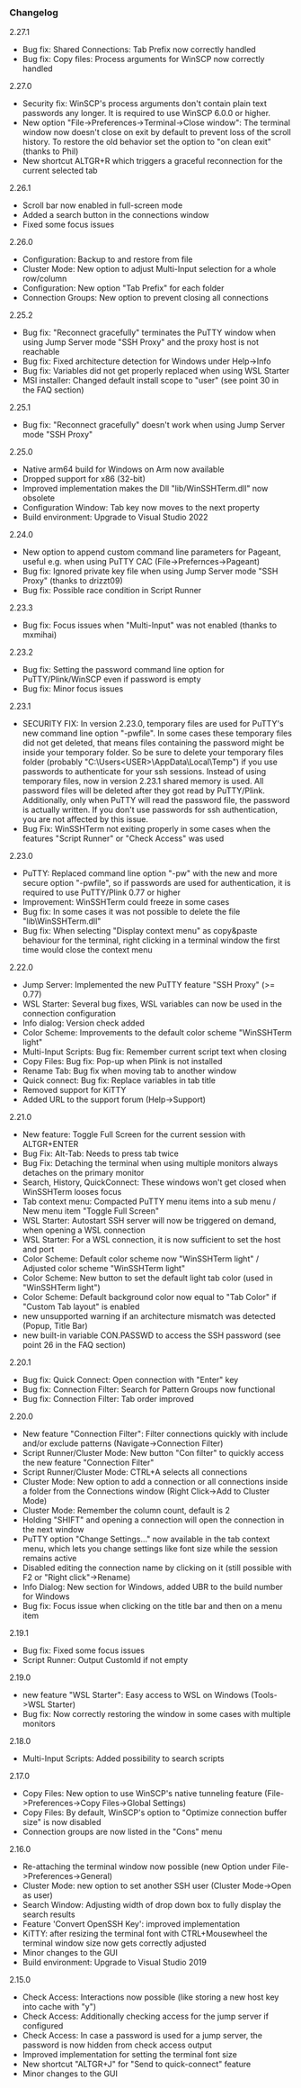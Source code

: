 ### Changelog
2.27.1
* Bug fix: Shared Connections: Tab Prefix now correctly handled
* Bug fix: Copy files: Process arguments for WinSCP now correctly handled

2.27.0
* Security fix: WinSCP's process arguments don't contain plain text passwords any longer. It is required to use WinSCP 6.0.0 or higher.
* New option "File->Preferences->Terminal->Close window": The terminal window now doesn't close on exit by default to prevent loss of the scroll history. To restore the old behavior set the option to "on clean exit" (thanks to Phil)
* New shortcut ALTGR+R which triggers a graceful reconnection for the current selected tab

2.26.1
* Scroll bar now enabled in full-screen mode
* Added a search button in the connections window
* Fixed some focus issues

2.26.0
* Configuration: Backup to and restore from file
* Cluster Mode: New option to adjust Multi-Input selection for a whole row/column
* Configuration: New option "Tab Prefix" for each folder
* Connection Groups: New option to prevent closing all connections

2.25.2
* Bug fix: "Reconnect gracefully" terminates the PuTTY window when using Jump Server mode "SSH Proxy" and the proxy host is not reachable
* Bug fix: Fixed architecture detection for Windows under Help->Info
* Bug fix: Variables did not get properly replaced when using WSL Starter
* MSI installer: Changed default install scope to "user" (see point 30 in the FAQ section)

2.25.1
* Bug fix: "Reconnect gracefully" doesn't work when using Jump Server mode "SSH Proxy"

2.25.0
* Native arm64 build for Windows on Arm now available
* Dropped support for x86 (32-bit)
* Improved implementation makes the Dll "lib/WinSSHTerm.dll" now obsolete
* Configuration Window: Tab key now moves to the next property
* Build environment: Upgrade to Visual Studio 2022

2.24.0
* New option to append custom command line parameters for Pageant, useful e.g. when using PuTTY CAC (File->Prefernces->Pageant)
* Bug fix: Ignored private key file when using Jump Server mode "SSH Proxy" (thanks to drizzt09)
* Bug fix: Possible race condition in Script Runner

2.23.3
* Bug fix: Focus issues when "Multi-Input" was not enabled (thanks to mxmihai)

2.23.2
* Bug fix: Setting the password command line option for PuTTY/Plink/WinSCP even if password is empty
* Bug fix: Minor focus issues

2.23.1
* SECURITY FIX: In version 2.23.0, temporary files are used for PuTTY's new command line option "-pwfile". In some cases these temporary files did not get deleted, that means files containing the password might be inside your temporary folder. So be sure to delete your temporary files folder (probably "C:\Users\<USER>\AppData\Local\Temp\") if you use passwords to authenticate for your ssh sessions. Instead of using temporary files, now in version 2.23.1 shared memory is used. All password files will be deleted after they got read by PuTTY/Plink. Additionally, only when PuTTY will read the password file, the password is actually written. If you don't use passwords for ssh authentication, you are not affected by this issue.
* Bug Fix: WinSSHTerm not exiting properly in some cases when the features "Script Runner" or "Check Access" was used

2.23.0
* PuTTY: Replaced command line option "-pw" with the new and more secure option "-pwfile", so if passwords are used for authentication, it is required to use PuTTY/Plink 0.77 or higher
* Improvement: WinSSHTerm could freeze in some cases
* Bug fix: In some cases it was not possible to delete the file "lib\WinSSHTerm.dll"
* Bug fix: When selecting "Display context menu" as copy&paste behaviour for the terminal, right clicking in a terminal window the first time would close the context menu 

2.22.0
* Jump Server: Implemented the new PuTTY feature "SSH Proxy" (>= 0.77)
* WSL Starter: Several bug fixes, WSL variables can now be used in the connection configuration
* Info dialog: Version check added
* Color Scheme: Improvements to the default color scheme "WinSSHTerm light"
* Multi-Input Scripts: Bug fix: Remember current script text when closing
* Copy Files: Bug fix: Pop-up when Plink is not installed
* Rename Tab: Bug fix when moving tab to another window
* Quick connect: Bug fix: Replace variables in tab title
* Removed support for KiTTY
* Added URL to the support forum (Help->Support)

2.21.0
* New feature: Toggle Full Screen for the current session with ALTGR+ENTER
* Bug Fix: Alt-Tab: Needs to press tab twice
* Bug Fix: Detaching the terminal when using multiple monitors always detaches on the primary monitor
* Search, History, QuickConnect: These windows won't get closed when WinSSHTerm looses focus
* Tab context menu: Compacted PuTTY menu items into a sub menu / New menu item "Toggle Full Screen"
* WSL Starter: Autostart SSH server will now be triggered on demand, when opening a WSL connection
* WSL Starter: For a WSL connection, it is now sufficient to set the host and port
* Color Scheme: Default color scheme now "WinSSHTerm light" / Adjusted color scheme "WinSSHTerm light"
* Color Scheme: New button to set the default light tab color (used in "WinSSHTerm light")
* Color Scheme: Default background color now equal to "Tab Color" if "Custom Tab layout" is enabled
* new unsupported warning if an architecture mismatch was detected (Popup, Title Bar)
* new built-in variable CON.PASSWD to access the SSH password (see point 26 in the FAQ section)

2.20.1
* Bug fix: Quick Connect: Open connection with "Enter" key
* Bug fix: Connection Filter: Search for Pattern Groups now functional
* Bug fix: Connection Filter: Tab order improved

2.20.0
* New feature "Connection Filter": Filter connections quickly with include and/or exclude patterns (Navigate->Connection Filter)
* Script Runner/Cluster Mode: New button "Con filter" to quickly access the new feature "Connection Filter"
* Script Runner/Cluster Mode: CTRL+A selects all connections
* Cluster Mode: New option to add a connection or all connections inside a folder from the Connections window (Right Click->Add to Cluster Mode)
* Cluster Mode: Remember the column count, default is 2
* Holding "SHIFT" and opening a connection will open the connection in the next window
* PuTTY option "Change Settings..." now available in the tab context menu, which lets you change settings like font size while the session remains active
* Disabled editing the connection name by clicking on it (still possible with F2 or "Right click"->Rename)
* Info Dialog: New section for Windows, added UBR to the build number for Windows
* Bug fix: Focus issue when clicking on the title bar and then on a menu item

2.19.1
* Bug fix: Fixed some focus issues
* Script Runner: Output CustomId if not empty

2.19.0
* new feature "WSL Starter": Easy access to WSL on Windows (Tools->WSL Starter)
* Bug fix: Now correctly restoring the window in some cases with multiple monitors

2.18.0
* Multi-Input Scripts: Added possibility to search scripts

2.17.0
* Copy Files: New option to use WinSCP's native tunneling feature (File->Preferences->Copy Files->Global Settings)
* Copy Files: By default, WinSCP's option to "Optimize connection buffer size" is now disabled
* Connection groups are now listed in the "Cons" menu

2.16.0
* Re-attaching the terminal window now possible (new Option under File->Preferences->General)
* Cluster Mode: new option to set another SSH user (Cluster Mode->Open as user)
* Search Window: Adjusting width of drop down box to fully display the search results
* Feature 'Convert OpenSSH Key': improved implementation
* KiTTY: after resizing the terminal font with CTRL+Mousewheel the terminal window size now gets correctly adjusted
* Minor changes to the GUI
* Build environment: Upgrade to Visual Studio 2019

2.15.0
* Check Access: Interactions now possible (like storing a new host key into cache with "y")
* Check Access: Additionally checking access for the jump server if configured
* Check Access: In case a password is used for a jump server, the password is now hidden from check access output
* Improved implementation for setting the terminal font size
* New shortcut "ALTGR+J" for "Send to quick-connect" feature
* Minor changes to the GUI
